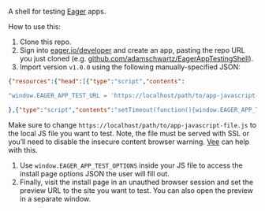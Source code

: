 A shell for testing [Eager](https://eager.io) apps.

How to use this:

1. Clone this repo.
1. Sign into [eager.io/developer](https://eager.io/developer) and create an app, pasting the repo URL you just cloned (e.g. [github.com/adamschwartz/EagerAppTestingShell](https://github.com/adamschwartz/EagerAppTestingShell)).
1. Import version `v1.0.0` using the following manually-specified JSON:

  ```JSON
  {"resources":{"head":[{"type":"script","contents":

  "window.EAGER_APP_TEST_URL = 'https://localhost/path/to/app-javascript-file.js';"

  },{"type":"script","contents":"setTimeout(function(){window.EAGER_APP_TEST_OPTIONS=INSTALL_OPTIONS;Eager.loadAsync.script=[window.EAGER_APP_TEST_URL];Eager.reloadBody()});"}]}}
  ```

  Make sure to change `https://localhost/path/to/app-javascript-file.js` to the local JS file you want to test. Note, the file must be served with SSL or you’ll need to disable the insecure content browser warning. [Vee](https://github.com/HubSpot/vee) can help with this.

1. Use `window.EAGER_APP_TEST_OPTIONS` inside your JS file to access the install page options JSON the user will fill out.
1. Finally, visit the install page in an unauthed browser session and set the preview URL to the site you want to test. You can also open the preview in a separate window.
